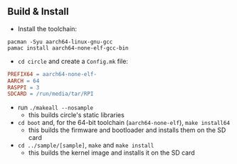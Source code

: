## Build & Install

- Install the toolchain:
```shell
pacman -Syu aarch64-linux-gnu-gcc
pamac install aarch64-none-elf-gcc-bin
```
- `cd circle` and create a `Config.mk` file:
```makefile
PREFIX64 = aarch64-none-elf-
AARCH = 64
RASPPI = 3
SDCARD = /run/media/tar/RPI
```
- run `./makeall --nosample`
  - this builds circle's static libraries
- `cd boot` and, for the 64-bit toolchain (`aarch64-none-elf`), `make install64`
  - this builds the firmware and bootloader and installs them on the SD card
- `cd ../sample/[sample]`, `make` and `make install`
  - this builds the kernel image and installs it on the SD card
